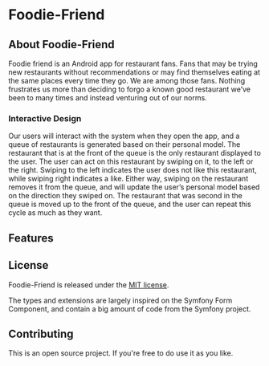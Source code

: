 Foodie-Friend
=================

## About Foodie-Friend


Foodie friend is an Android app for restaurant fans. Fans that may be trying new restaurants without recommendations or may find themselves eating at the same places every time they go. We are among those fans. Nothing frustrates us more than deciding to forgo a known good restaurant we’ve been to many times and instead venturing out of our norms.


### Interactive Design
Our users will interact with the system when they open the app, and a queue of restaurants is generated based on their personal model. The restaurant that is at the front of the queue is the only restaurant displayed to the user. The user can act on this restaurant by swiping on it, to the left or the right. Swiping to the left indicates the user does not like this restaurant, while swiping right indicates a like. Either way, swiping on the restaurant removes it from the queue, and will update the user’s personal model based on the direction they swiped on. The restaurant that was second in the queue is moved up to the front of the queue, and the user can repeat this cycle as much as they want.

## Features



## License

Foodie-Friend is released under the [MIT license](LICENSE).

The types and extensions are largely inspired on the Symfony Form Component, 
and contain a big amount of code from the Symfony project.


## Contributing

This is an open source project. If you're free to do use it as you like. 
